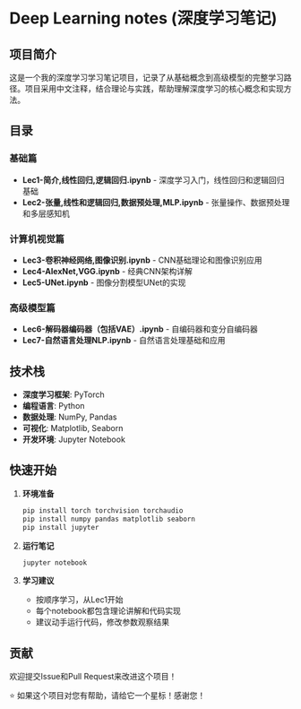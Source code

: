 # Deep Learning notes (深度学习笔记)

## 项目简介

这是一个我的深度学习学习笔记项目，记录了从基础概念到高级模型的完整学习路径。项目采用中文注释，结合理论与实践，帮助理解深度学习的核心概念和实现方法。

## 目录

### 基础篇
- **Lec1-简介,线性回归,逻辑回归.ipynb** - 深度学习入门，线性回归和逻辑回归基础
- **Lec2-张量,线性和逻辑回归,数据预处理,MLP.ipynb** - 张量操作、数据预处理和多层感知机

### 计算机视觉篇
- **Lec3-卷积神经网络,图像识别.ipynb** - CNN基础理论和图像识别应用
- **Lec4-AlexNet,VGG.ipynb** - 经典CNN架构详解
- **Lec5-UNet.ipynb** - 图像分割模型UNet的实现

### 高级模型篇
- **Lec6-解码器编码器（包括VAE）.ipynb** - 自编码器和变分自编码器
- **Lec7-自然语言处理NLP.ipynb** - 自然语言处理基础和应用

## 技术栈

- **深度学习框架**: PyTorch
- **编程语言**: Python
- **数据处理**: NumPy, Pandas
- **可视化**: Matplotlib, Seaborn
- **开发环境**: Jupyter Notebook

## 快速开始

1. **环境准备**
   ```bash
   pip install torch torchvision torchaudio
   pip install numpy pandas matplotlib seaborn
   pip install jupyter
   ```

2. **运行笔记**
   ```bash
   jupyter notebook
   ```

3. **学习建议**
   - 按顺序学习，从Lec1开始
   - 每个notebook都包含理论讲解和代码实现
   - 建议动手运行代码，修改参数观察结果


## 贡献

欢迎提交Issue和Pull Request来改进这个项目！

⭐ 如果这个项目对您有帮助，请给它一个星标！感谢您！ 
